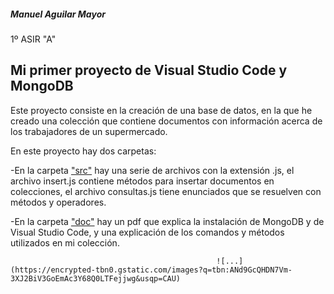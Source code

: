 <h5>Manuel Aguilar Mayor</h5>                              1º ASIR "A"

<h2>Mi primer proyecto de Visual Studio Code y MongoDB</h2>

Este proyecto consiste en la creación de una base de datos, en la que he creado una colección que contiene documentos con información acerca de los trabajadores de un supermercado.

En este proyecto hay dos carpetas:

-En la carpeta ["src"](https://github.com/AguilarMayorManuel/VSCmongoDB_01/tree/main/src) hay una serie de archivos con la extensión .js, el archivo insert.js contiene métodos para insertar documentos en colecciones, el archivo consultas.js tiene enunciados que se resuelven con métodos y operadores.

-En la carpeta ["doc"](https://github.com/AguilarMayorManuel/VSCmongoDB_01/tree/main/doc) hay un pdf que explica la instalación de MongoDB y de Visual Studio Code, y una explicación de los comandos y métodos utilizados en mi colección. 

                                                  ![...](https://encrypted-tbn0.gstatic.com/images?q=tbn:ANd9GcQHDN7Vm-3XJ2BiV3GoEmAc3Y68Q0LTFejjwg&usqp=CAU)